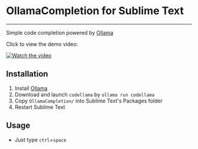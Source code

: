 # OllamaCompletion for Sublime Text

---

Simple code completion powered by [Ollama](https://ollama.com/)

Click to view the demo video:

[![Watch the video](https://img.youtube.com/vi/e35kn6X-754/0.jpg)](https://youtu.be/e35kn6X-754)



## Installation

1. Install [Ollama](https://ollama.com/)
2. Download and launch `codellama` by `ollama run codellama`
3. Copy `OllamaCompletion/` into Sublime Text's Packages folder
4. Restart Sublime Text



## Usage

- Just type `ctrl`+`space`
